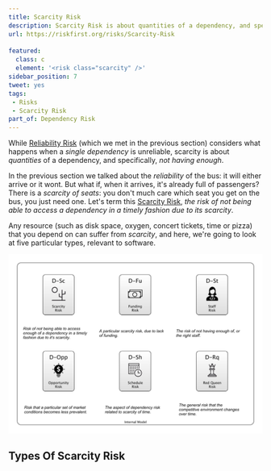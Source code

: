 ```yaml
---
title: Scarcity Risk
description: Scarcity Risk is about quantities of a dependency, and specifically, not having enough.
url: https://riskfirst.org/risks/Scarcity-Risk

featured: 
  class: c
  element: '<risk class="scarcity" />'
sidebar_position: 7
tweet: yes
tags: 
 - Risks
 - Scarcity Risk
part_of: Dependency Risk
---
```


<RiskIntro fm={frontMatter} />

While [Reliability Risk](Dependency-Risk.md#reliability-risk) (which we met in the previous section) considers what happens when a _single dependency_ is unreliable, scarcity is about _quantities_ of a dependency, and specifically, _not having enough_.  <!-- tweet-end -->

In the previous section we talked about the _reliability_ of the bus:  it will either arrive or it wont.  But what if, when it arrives, it's already full of passengers?  There is a _scarcity of seats_:  you don't much care which seat you get on the bus, you just need one.  Let's term this [Scarcity Risk](Scarcity-Risk.md), _the risk of not being able to access a dependency in a timely fashion due to its scarcity_.  

Any resource (such as disk space, oxygen, concert tickets, time or pizza) that you depend on can suffer from _scarcity_,  and here, we're going to look at five particular types, relevant to software.<!-- tweet-end -->

![Scarcity Risk and its variations](/img/generated/risks/scarcity/scarcity-risks.png)

## Types Of Scarcity Risk

<TagList tag="Scarcity Risk" filter="risks/Dependency-Risks/Scarcity-Risks" /> 
